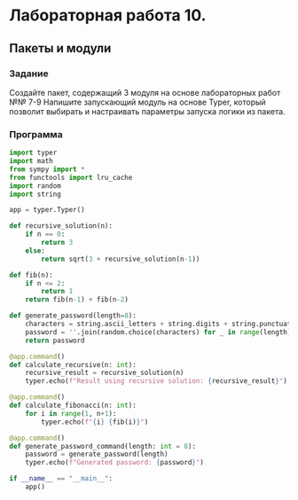 # Лабораторная работа 10.
## Пакеты и модули
### Задание
Создайте пакет, содержащий 3 модуля на основе лабораторных работ №№ 7-9
Напишите запускающий модуль на основе Typer, который позволит выбирать и настраивать параметры запуска логики из пакета.
### Программа
```python
import typer
import math
from sympy import *
from functools import lru_cache
import random
import string

app = typer.Typer()

def recursive_solution(n):
    if n == 0:
        return 3
    else:
        return sqrt(3 + recursive_solution(n-1))

def fib(n):
    if n <= 2:
        return 1
    return fib(n-1) + fib(n-2)

def generate_password(length=8):
    characters = string.ascii_letters + string.digits + string.punctuation
    password = ''.join(random.choice(characters) for _ in range(length))
    return password

@app.command()
def calculate_recursive(n: int):    
    recursive_result = recursive_solution(n)
    typer.echo(f"Result using recursive solution: {recursive_result}")

@app.command()
def calculate_fibonacci(n: int): 
    for i in range(1, n+1):
        typer.echo(f"{i} {fib(i)}")

@app.command()
def generate_password_command(length: int = 8):
    password = generate_password(length)
    typer.echo(f"Generated password: {password}")

if __name__ == "__main__":
    app()  
```
